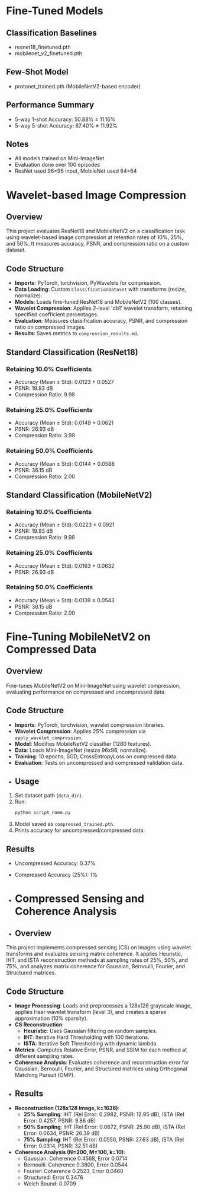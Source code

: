 # Fine-Tuned Models

## Classification Baselines
- resnet18_finetuned.pth
- mobilenet_v2_finetuned.pth

## Few-Shot Model
- protonet_trained.pth (MobileNetV2-based encoder)

## Performance Summary
- 5-way 1-shot Accuracy: 50.88% ± 11.16%
- 5-way 5-shot Accuracy: 67.40% ± 11.92%

## Notes
- All models trained on Mini-ImageNet
- Evaluation done over 100 episodes
- ResNet used 96×96 input, MobileNet used 64×64

# Wavelet-based Image Compression 

## Overview
This project evaluates ResNet18 and MobileNetV2 on a classification task using wavelet-based image compression at retention rates of 10%, 25%, and 50%. It measures accuracy, PSNR, and compression ratio on a custom dataset.

## Code Structure
- **Imports**: PyTorch, torchvision, PyWavelets for compression.
- **Data Loading**: Custom `ClassificationDataset` with transforms (resize, normalize).
- **Models**: Loads fine-tuned ResNet18 and MobileNetV2 (100 classes).
- **Wavelet Compression**: Applies 2-level 'db1' wavelet transform, retaining specified coefficient percentages.
- **Evaluation**: Measures classification accuracy, PSNR, and compression ratio on compressed images.
- **Results**: Saves metrics to `compression_results.md`.

## Standard Classification (ResNet18)
### Retaining 10.0% Coefficients
- Accuracy (Mean ± Std): 0.0123 ± 0.0527
- PSNR: 19.93 dB
- Compression Ratio: 9.98

### Retaining 25.0% Coefficients
- Accuracy (Mean ± Std): 0.0149 ± 0.0621
- PSNR: 26.93 dB
- Compression Ratio: 3.99

### Retaining 50.0% Coefficients
- Accuracy (Mean ± Std): 0.0144 ± 0.0588
- PSNR: 36.15 dB
- Compression Ratio: 2.00

## Standard Classification (MobileNetV2)
### Retaining 10.0% Coefficients
- Accuracy (Mean ± Std): 0.0223 ± 0.0921
- PSNR: 19.93 dB
- Compression Ratio: 9.98

### Retaining 25.0% Coefficients
- Accuracy (Mean ± Std): 0.0163 ± 0.0632
- PSNR: 26.93 dB

### Retaining 50.0% Coefficients
- Accuracy (Mean ± Std): 0.0139 ± 0.0543
- PSNR: 36.15 dB
- Compression Ratio: 2.00
#  Fine-Tuning MobileNetV2 on Compressed Data
## Overview
Fine-tunes MobileNetV2 on Mini-ImageNet using wavelet compression, evaluating performance on compressed and uncompressed data.
## Code Structure
- **Imports**: PyTorch, torchvision, wavelet compression libraries.
- **Wavelet Compression**: Applies 25% compression via `apply_wavelet_compression`.
- **Model**: Modifies MobileNetV2 classifier (1280 features).
- **Data**: Loads Mini-ImageNet (resize 96x96, normalize).
- **Training**: 10 epochs, SGD, CrossEntropyLoss on compressed data.
- **Evaluation**: Tests on uncompressed and compressed validation data.
- ## Usage
1. Set dataset path (`data_dir`).
2. Run:
   ```bash
   python script_name.py
   ```
3. Model saved as `compressed_trained.pth`.
4. Prints accuracy for uncompressed/compressed data.

## Results
- Uncompressed Accuracy: 0.37%
- Compressed Accuracy (25%): 1%

- # Compressed Sensing and Coherence Analysis
- ## Overview
This project implements compressed sensing (CS) on images using wavelet transforms and evaluates sensing matrix coherence. It applies Heuristic, IHT, and ISTA reconstruction methods at sampling rates of 25%, 50%, and 75%, and analyzes matrix coherence for Gaussian, Bernoulli, Fourier, and Structured matrices.
## Code Structure
- **Image Processing**: Loads and preprocesses a 128x128 grayscale image, applies Haar wavelet transform (level 3), and creates a sparse approximation (10% sparsity).
- **CS Reconstruction**:
  - **Heuristic**: Uses Gaussian filtering on random samples.
  - **IHT**: Iterative Hard Thresholding with 100 iterations.
  - **ISTA**: Iterative Soft Thresholding with dynamic lambda.
- **Metrics**: Computes Relative Error, PSNR, and SSIM for each method at different sampling rates.
- **Coherence Analysis**: Evaluates coherence and reconstruction error for Gaussian, Bernoulli, Fourier, and Structured matrices using Orthogonal Matching Pursuit (OMP).
- ## Results
- **Reconstruction (128x128 Image, k=1638)**:
  - **25% Sampling**: IHT (Rel Error: 0.2982, PSNR: 12.95 dB), ISTA (Rel Error: 0.4257, PSNR: 9.86 dB)
  - **50% Sampling**: IHT (Rel Error: 0.0672, PSNR: 25.90 dB), ISTA (Rel Error: 0.0634, PSNR: 26.39 dB)
  - **75% Sampling**: IHT (Rel Error: 0.0550, PSNR: 27.63 dB), ISTA (Rel Error: 0.0314, PSNR: 32.51 dB)
- **Coherence Analysis (N=200, M=100, k=10)**:
  - Gaussian: Coherence 0.4568, Error 0.0714
  - Bernoulli: Coherence 0.3800, Error 0.0544
  - Fourier: Coherence 0.2523, Error 0.0460
  - Structured: Error 0.3476
  - Welch Bound: 0.0709
